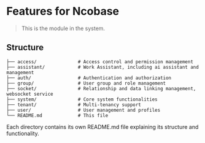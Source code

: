 # Features for Ncobase

> This is the module in the system.

## Structure

```plantext
├── access/               # Access control and permission management
├── assistant/            # Work Assistant, including ai assistant and management
├── auth/                 # Authentication and authorization
├── group/                # User group and role management
├── socket/               # Relationship and data linking management, websocket service
├── system/               # Core system functionalities
├── tenant/               # Multi-tenancy support
├── user/                 # User management and profiles
└── README.md             # This file
```

Each directory contains its own README.md file explaining its structure and functionality.
